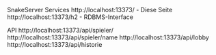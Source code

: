 SnakeServer Services
http://localhost:13373/ - Diese Seite
http://localhost:13373/h2 - RDBMS-Interface

API
http://localhost:13373/api/spieler/
http://localhost:13373/api/spieler/name
http://localhost:13373/api/lobby
http://localhost:13373/api/historie